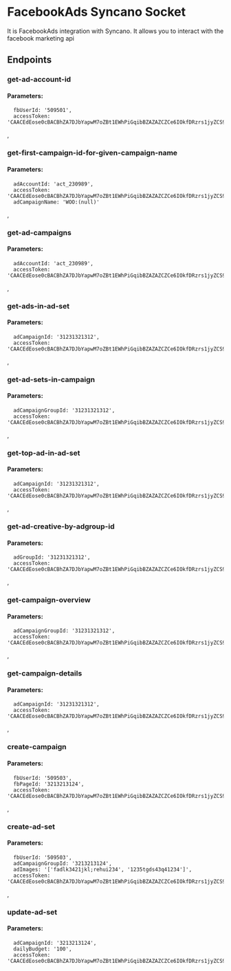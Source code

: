 # FacebookAds Syncano Socket

It is FacebookAds integration with Syncano. It allows you to interact with the facebook marketing api

## Endpoints

### get-ad-account-id

#### Parameters:

      fbUserId: '509501',
      accessToken: 'CAACEdEose0cBACBhZA7DJbYapwM7oZBt1EWhPiGqibBZAZAZCZCe6IOkfDRzrs1jyZCS93zSuj9GaNQQtxbny0jeSCqyBNaQUl3ocDiD3lO4GSboFm5B7NogSHFzTGYw0rdpndDKolQcfsS5nYeYwZAIKXF1WPzgGaGxNIDh36oZBHuazcN3WSNmL9jGyO9YmYlZBmZCcigBuMFvtXj4XlzNWyb'

,
### get-first-campaign-id-for-given-campaign-name

#### Parameters:

      adAccountId: 'act_230989',
      accessToken: 'CAACEdEose0cBACBhZA7DJbYapwM7oZBt1EWhPiGqibBZAZAZCZCe6IOkfDRzrs1jyZCS93zSuj9GaNQQtxbny0jeSCqyBNaQUl3ocDiD3lO4GSboFm5B7NogSHFzTGYw0rdpndDKolQcfsS5nYeYwZAIKXF1WPzgGaGxNIDh36oZBHuazcN3WSNmL9jGyO9YmYlZBmZCcigBuMFvtXj4XlzNWyb',
      adCampaignName: 'WOO:(null)'

,
### get-ad-campaigns

#### Parameters:

      adAccountId: 'act_230989',
      accessToken: 'CAACEdEose0cBACBhZA7DJbYapwM7oZBt1EWhPiGqibBZAZAZCZCe6IOkfDRzrs1jyZCS93zSuj9GaNQQtxbny0jeSCqyBNaQUl3ocDiD3lO4GSboFm5B7NogSHFzTGYw0rdpndDKolQcfsS5nYeYwZAIKXF1WPzgGaGxNIDh36oZBHuazcN3WSNmL9jGyO9YmYlZBmZCcigBuMFvtXj4XlzNWyb'

,
### get-ads-in-ad-set

#### Parameters:

      adCampaignId: '31231321312',
      accessToken: 'CAACEdEose0cBACBhZA7DJbYapwM7oZBt1EWhPiGqibBZAZAZCZCe6IOkfDRzrs1jyZCS93zSuj9GaNQQtxbny0jeSCqyBNaQUl3ocDiD3lO4GSboFm5B7NogSHFzTGYw0rdpndDKolQcfsS5nYeYwZAIKXF1WPzgGaGxNIDh36oZBHuazcN3WSNmL9jGyO9YmYlZBmZCcigBuMFvtXj4XlzNWyb'

,
### get-ad-sets-in-campaign

#### Parameters:

      adCampaignGroupId: '31231321312',
      accessToken: 'CAACEdEose0cBACBhZA7DJbYapwM7oZBt1EWhPiGqibBZAZAZCZCe6IOkfDRzrs1jyZCS93zSuj9GaNQQtxbny0jeSCqyBNaQUl3ocDiD3lO4GSboFm5B7NogSHFzTGYw0rdpndDKolQcfsS5nYeYwZAIKXF1WPzgGaGxNIDh36oZBHuazcN3WSNmL9jGyO9YmYlZBmZCcigBuMFvtXj4XlzNWyb'

,
### get-top-ad-in-ad-set

#### Parameters:

      adCampaignId: '31231321312',
      accessToken: 'CAACEdEose0cBACBhZA7DJbYapwM7oZBt1EWhPiGqibBZAZAZCZCe6IOkfDRzrs1jyZCS93zSuj9GaNQQtxbny0jeSCqyBNaQUl3ocDiD3lO4GSboFm5B7NogSHFzTGYw0rdpndDKolQcfsS5nYeYwZAIKXF1WPzgGaGxNIDh36oZBHuazcN3WSNmL9jGyO9YmYlZBmZCcigBuMFvtXj4XlzNWyb'

,
### get-ad-creative-by-adgroup-id

#### Parameters:

      adGroupId: '31231321312',
      accessToken: 'CAACEdEose0cBACBhZA7DJbYapwM7oZBt1EWhPiGqibBZAZAZCZCe6IOkfDRzrs1jyZCS93zSuj9GaNQQtxbny0jeSCqyBNaQUl3ocDiD3lO4GSboFm5B7NogSHFzTGYw0rdpndDKolQcfsS5nYeYwZAIKXF1WPzgGaGxNIDh36oZBHuazcN3WSNmL9jGyO9YmYlZBmZCcigBuMFvtXj4XlzNWyb'

,
### get-campaign-overview

#### Parameters:

      adCampaignGroupId: '31231321312',
      accessToken: 'CAACEdEose0cBACBhZA7DJbYapwM7oZBt1EWhPiGqibBZAZAZCZCe6IOkfDRzrs1jyZCS93zSuj9GaNQQtxbny0jeSCqyBNaQUl3ocDiD3lO4GSboFm5B7NogSHFzTGYw0rdpndDKolQcfsS5nYeYwZAIKXF1WPzgGaGxNIDh36oZBHuazcN3WSNmL9jGyO9YmYlZBmZCcigBuMFvtXj4XlzNWyb'

,
### get-campaign-details

#### Parameters:

      adCampaignId: '31231321312',
      accessToken: 'CAACEdEose0cBACBhZA7DJbYapwM7oZBt1EWhPiGqibBZAZAZCZCe6IOkfDRzrs1jyZCS93zSuj9GaNQQtxbny0jeSCqyBNaQUl3ocDiD3lO4GSboFm5B7NogSHFzTGYw0rdpndDKolQcfsS5nYeYwZAIKXF1WPzgGaGxNIDh36oZBHuazcN3WSNmL9jGyO9YmYlZBmZCcigBuMFvtXj4XlzNWyb'

,
### create-campaign

#### Parameters:

      fbUserId: '509503',
      fbPageId: '3213213124',
      accessToken: 'CAACEdEose0cBACBhZA7DJbYapwM7oZBt1EWhPiGqibBZAZAZCZCe6IOkfDRzrs1jyZCS93zSuj9GaNQQtxbny0jeSCqyBNaQUl3ocDiD3lO4GSboFm5B7NogSHFzTGYw0rdpndDKolQcfsS5nYeYwZAIKXF1WPzgGaGxNIDh36oZBHuazcN3WSNmL9jGyO9YmYlZBmZCcigBuMFvtXj4XlzNWyb'

,
### create-ad-set

#### Parameters:

      fbUserId: '509503',
      adCampaignGroupId: '3213213124',
      adImages: '['fadlk3421jkl;rehui234', '1235tgds43q41234']',
      accessToken: 'CAACEdEose0cBACBhZA7DJbYapwM7oZBt1EWhPiGqibBZAZAZCZCe6IOkfDRzrs1jyZCS93zSuj9GaNQQtxbny0jeSCqyBNaQUl3ocDiD3lO4GSboFm5B7NogSHFzTGYw0rdpndDKolQcfsS5nYeYwZAIKXF1WPzgGaGxNIDh36oZBHuazcN3WSNmL9jGyO9YmYlZBmZCcigBuMFvtXj4XlzNWyb'

,
### update-ad-set

#### Parameters:

      adCampaignId: '3213213124',
      dailyBudget: '100',
      accessToken: 'CAACEdEose0cBACBhZA7DJbYapwM7oZBt1EWhPiGqibBZAZAZCZCe6IOkfDRzrs1jyZCS93zSuj9GaNQQtxbny0jeSCqyBNaQUl3ocDiD3lO4GSboFm5B7NogSHFzTGYw0rdpndDKolQcfsS5nYeYwZAIKXF1WPzgGaGxNIDh36oZBHuazcN3WSNmL9jGyO9YmYlZBmZCcigBuMFvtXj4XlzNWyb'

